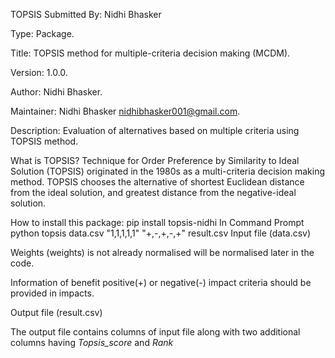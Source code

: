 TOPSIS
Submitted By: Nidhi Bhasker

Type: Package.

Title: TOPSIS method for multiple-criteria decision making (MCDM).

Version: 1.0.0.

Author: Nidhi Bhasker.

Maintainer: Nidhi Bhasker nidhibhasker001@gmail.com.

Description: Evaluation of alternatives based on multiple criteria using TOPSIS method.

What is TOPSIS?
Technique for Order Preference by Similarity to Ideal Solution (TOPSIS) originated in the 1980s as a multi-criteria decision making method. TOPSIS chooses the alternative of shortest Euclidean distance from the ideal solution, and greatest distance from the negative-ideal solution.


How to install this package:
pip install topsis-nidhi
In Command Prompt
python topsis data.csv "1,1,1,1,1" "+,-,+,-,+" result.csv
Input file (data.csv)

Weights (weights) is not already normalised will be normalised later in the code.

Information of benefit positive(+) or negative(-) impact criteria should be provided in impacts.

Output file (result.csv)

The output file contains columns of input file along with two additional columns having *Topsis_score* and *Rank*
